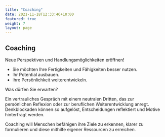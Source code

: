 ```yaml
---
title: "Coaching"
date: 2021-11-18T12:33:46+10:00
featured: true
weight: 7
layout: page
---
```


## Coaching
Neue Perspektiven und Handlungsmöglichkeiten eröffnen!

* Sie möchten Ihre Fertigkeiten und Fähigkeiten besser nutzen.
* Ihr Potential ausbauen.
* Ihre Persönlichkeit weiterentwickeln.

Was dürfen Sie erwarten?

Ein vertrauliches Gespräch mit einem neutralen Dritten, das zur persönlichen Reflexion oder zur beruflichen Weiterentwicklung anregt. Denkblockaden können so aufgelöst, Entscheidungen reflektiert und Motive hinterfragt werden.

Coaching will Menschen befähigen ihre Ziele zu erkennen, klarer zu formulieren und diese mithilfe eigener Ressourcen zu erreichen.
